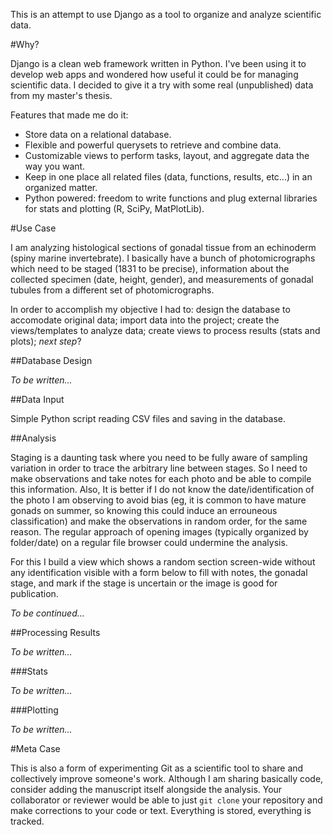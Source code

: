 This is an attempt to use Django as a tool to organize and analyze scientific data.

#Why?

Django is a clean web framework written in Python. I've been using it to develop web apps and wondered how useful it could be for managing scientific data. I decided to give it a try with some real (unpublished) data from my master's thesis.

Features that made me do it:

- Store data on a relational database.
- Flexible and powerful querysets to retrieve and combine data.
- Customizable views to perform tasks, layout, and aggregate data the way you want.
- Keep in one place all related files (data, functions, results, etc...) in an organized matter.
- Python powered: freedom to write functions and plug external libraries for stats and plotting (R, SciPy, MatPlotLib).

#Use Case

I am analyzing histological sections of gonadal tissue from an echinoderm (spiny marine invertebrate). I basically have a bunch of photomicrographs which need to be staged (1831 to be precise), information about the collected specimen (date, height, gender), and measurements of gonadal tubules from a different set of photomicrographs.

In order to accomplish my objective I had to: design the database to accomodate original data; import data into the project; create the views/templates to analyze data; create views to process results (stats and plots); _next step_?

##Database Design

_To be written..._

##Data Input

Simple Python script reading CSV files and saving in the database.

##Analysis

Staging is a daunting task where you need to be fully aware of sampling variation in order to trace the arbitrary line between stages. So I need to make observations and take notes for each photo and be able to compile this information. Also, It is better if I do not know the date/identification of the photo I am observing to avoid bias (eg, it is common to have mature gonads on summer, so knowing this could induce an errouneous classification) and make the observations in random order, for the same reason. The regular approach of opening images (typically organized by folder/date) on a regular file browser could undermine the analysis.

For this I build a view which shows a random section screen-wide without any identification visible with a form below to fill with notes, the gonadal stage, and mark if the stage is uncertain or the image is good for publication.

_To be continued..._

##Processing Results

_To be written..._

###Stats

_To be written..._

###Plotting

_To be written..._

#Meta Case

This is also a form of experimenting Git as a scientific tool to share and collectively improve someone's work. Although I am sharing basically code, consider adding the manuscript itself alongside the analysis. Your collaborator or reviewer would be able to just `git clone` your repository and make corrections to your code or text. Everything is stored, everything is tracked.
